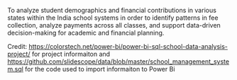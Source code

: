 To analyze student demographics and financial contributions in various states within the India school systems in order to identify patterns in fee collection, analyze payments across all classes, and support data-driven decision-making for academic and financial planning.



Credit: https://colorstech.net/power-bi/power-bi-sql-school-data-analysis-project/ for project informaiton and https://github.com/slidescope/data/blob/master/school_management_system.sql for the code used to import informaiton to Power Bi
